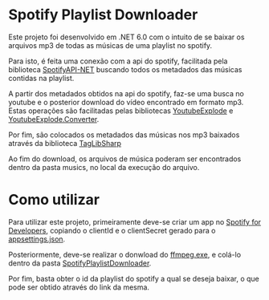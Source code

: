 # Spotify Playlist Downloader

Este projeto foi desenvolvido em .NET 6.0 com o intuito de se baixar os arquivos mp3 de todas as músicas de uma playlist no spotify. 

Para isto, é feita uma conexão com a api do spotify, facilitada pela biblioteca  [SpotifyAPI-NET](https://github.com/JohnnyCrazy/SpotifyAPI-NET) buscando todos os metadados das músicas contidas na playlist.

A partir dos metadados obtidos na api do spotify, faz-se uma busca no youtube e o posterior download do vídeo encontrado em formato mp3. Estas operações são facilitadas pelas bibliotecas [YoutubeExplode](https://github.com/Tyrrrz/YoutubeExplode) e [YoutubeExplode.Converter](https://github.com/Tyrrrz/YoutubeExplode).

Por fim, são colocados os metadados das músicas nos mp3 baixados através da biblioteca [TagLibSharp](https://github.com/mono/taglib-sharp)

Ao fim do download, os arquivos de música poderam ser encontrados dentro da pasta musics, no local da execução do arquivo.

# Como utilizar
Para utilizar este projeto, primeiramente deve-se criar um app no [Spotify for Developers](https://developer.spotify.com/dashboard), copiando o clientId e o clientSecret gerado para o [appsettings.json](https://github.com/eugeniobrf/spotifyPlaylistDownloader/blob/master/SpotifyPlaylistDownloader/appsettings.json).

Posteriormente, deve-se realizar o donwload do [ffmpeg.exe](https://ffbinaries.com/downloads), e colá-lo dentro da pasta [SpotifyPlaylistDownloader](https://github.com/eugeniobrf/spotifyPlaylistDownloader/tree/master/SpotifyPlaylistDownloader).

Por fim, basta obter o id da playlist do spotify a qual se deseja baixar, o que pode ser obtido através do link da mesma.
